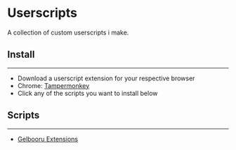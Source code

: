 # Userscripts

A collection of custom userscripts i make.

## Install
<hr>

* Download a userscript extension for your respective browser 
* Chrome: [Tampermonkey](https://www.tampermonkey.net/)
* Click any of the scripts you want to install below

## Scripts
<hr>

* [Gelbooru Extensions](/blob/master/extensions/Gelbooru )